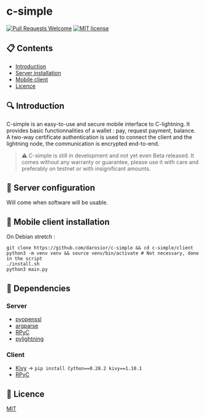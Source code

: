 # c-simple

[![Pull Requests Welcome](https://img.shields.io/badge/PRs-welcome-brightgreen.svg)](http://makeapullrequest.com)
[![MIT license](https://img.shields.io/github/license/darosior/c-simple.svg)](https://github.com/darosior/c-simple/blob/master/LICENSE)

## :clipboard: Contents

- [Introduction](#introduction)
- [Server installation](#server-configuration)
- [Mobile client](#mobile-client-installation)
- [Licence](#licence)

## 🔍 Introduction

C-simple is an easy-to-use and secure mobile interface to C-lightning. It provides basic functionnalities of a wallet : pay, request payment, balance. A two-way certificate authentication is used to connect the client and the lightning node, the communication is encrypted end-to-end.
> ⚠️ C-simple is still in development and not yet even Beta released. It comes without any warranty
> or guarantee, please use it with care and preferably on testnet or with insignificant amounts.

## :wrench: Server configuration

Will come when software will be usable.

## :hammer: Mobile client installation
  
On Debian stretch :
```
git clone https://github.com/darosior/c-simple && cd c-simple/client
python3 -m venv venv && source venv/bin/activate # Not necessary, done in the script
./install.sh
python3 main.py
```

## :syringe: Dependencies

### Server

- [pyopenssl](https://pypi.org/project/pyOpenSSL/)
- [argparse](https://pypi.org/project/argparse/)
- [RPyC](https://rpyc.readthedocs.io/en/latest/index.html)
- [pylightning](https://github.com/ElementsProject/lightning/tree/master/contrib/pylightning)

### Client

- [Kivy](https://kivy.org/doc/stable/installation/installation-linux.html#installation-in-a-virtual-environment) -> ```pip install Cython==0.28.2 kivy==1.10.1```
- [RPyC](https://rpyc.readthedocs.io/en/latest/index.html)

## 📃 Licence

[MIT](LICENSE)
